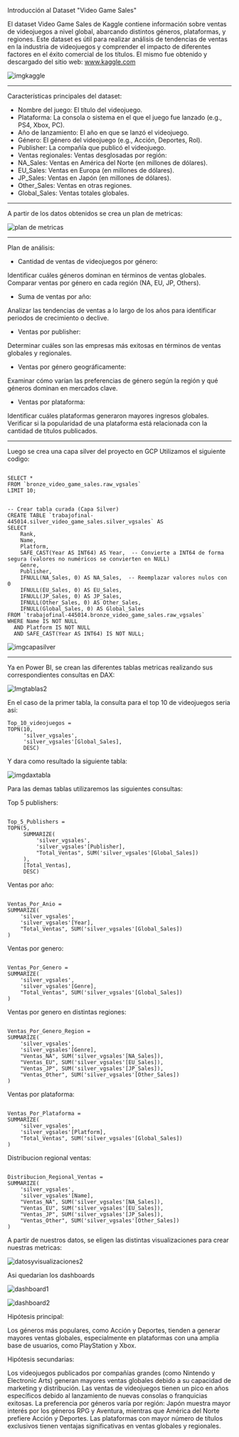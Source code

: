 Introducción al Dataset "Video Game Sales"

El dataset Video Game Sales de Kaggle contiene información sobre ventas de videojuegos a nivel global, abarcando distintos géneros, plataformas, y regiones. Este dataset es útil para realizar análisis de tendencias de ventas en la industria de videojuegos y comprender el impacto de diferentes factores en el éxito comercial de los títulos.
El mismo fue obtenido y descargado del sitio web: [www.kaggle.com ](https://www.kaggle.com/)

![imgkaggle](https://github.com/user-attachments/assets/8af3dea0-9e1e-4ce1-b143-9a60f51217a0)

---

Características principales del dataset:

- Nombre del juego: El título del videojuego.
- Plataforma: La consola o sistema en el que el juego fue lanzado (e.g., PS4, Xbox, PC).
- Año de lanzamiento: El año en que se lanzó el videojuego.
- Género: El género del videojuego (e.g., Acción, Deportes, Rol).
- Publisher: La compañía que publicó el videojuego.
- Ventas regionales: Ventas desglosadas por región:
- NA_Sales: Ventas en América del Norte (en millones de dólares).
- EU_Sales: Ventas en Europa (en millones de dólares).
- JP_Sales: Ventas en Japón (en millones de dólares).
- Other_Sales: Ventas en otras regiones.
- Global_Sales: Ventas totales globales.

---

A partir de los datos obtenidos se crea un plan de metricas:

![plan de metricas](https://github.com/user-attachments/assets/5f857861-d164-433c-856f-f9a49252cf41)

---

Plan de análisis:

- Cantidad de ventas de videojuegos por género:

Identificar cuáles géneros dominan en términos de ventas globales.
Comparar ventas por género en cada región (NA, EU, JP, Others).

- Suma de ventas por año:

Analizar las tendencias de ventas a lo largo de los años para identificar periodos de crecimiento o declive.

- Ventas por publisher:

Determinar cuáles son las empresas más exitosas en términos de ventas globales y regionales.

- Ventas por género geográficamente:

Examinar cómo varían las preferencias de género según la región y qué géneros dominan en mercados clave.

- Ventas por plataforma:

Identificar cuáles plataformas generaron mayores ingresos globales.
Verificar si la popularidad de una plataforma está relacionada con la cantidad de títulos publicados.

---

Luego se crea una capa silver del proyecto en GCP
Utilizamos el siguiente codigo:

```

SELECT * 
FROM `bronze_video_game_sales.raw_vgsales`
LIMIT 10;


-- Crear tabla curada (Capa Silver)
CREATE TABLE `trabajofinal-445014.silver_video_game_sales.silver_vgsales` AS
SELECT 
    Rank, 
    Name,
    Platform,
    SAFE_CAST(Year AS INT64) AS Year,  -- Convierte a INT64 de forma segura (valores no numéricos se convierten en NULL)
    Genre,
    Publisher,
    IFNULL(NA_Sales, 0) AS NA_Sales,  -- Reemplazar valores nulos con 0
    IFNULL(EU_Sales, 0) AS EU_Sales,
    IFNULL(JP_Sales, 0) AS JP_Sales,
    IFNULL(Other_Sales, 0) AS Other_Sales,
    IFNULL(Global_Sales, 0) AS Global_Sales
FROM `trabajofinal-445014.bronze_video_game_sales.raw_vgsales`
WHERE Name IS NOT NULL 
  AND Platform IS NOT NULL
  AND SAFE_CAST(Year AS INT64) IS NOT NULL;

```


![imgcapasilver](https://github.com/user-attachments/assets/ec0dcff3-c81c-4144-a459-648e69e5ff95)

---

Ya en Power BI, se crean las diferentes tablas metricas realizando sus correspondientes consultas en DAX:

![Imgtablas2](https://github.com/user-attachments/assets/35650fc8-70bc-48da-b5c2-ecd1ffac774a)


En el caso de la primer tabla, la consulta para el top 10 de videojuegos seria asi:

```
Top_10_videojuegos = 
TOPN(10,
     'silver_vgsales',
     'silver_vgsales'[Global_Sales],
     DESC)
```

Y dara como resultado la siguiente tabla:

![imgdaxtabla](https://github.com/user-attachments/assets/7855629d-502b-45cd-9246-2f263d94a380)

Para las demas tablas utilizaremos las siguientes consultas:

Top 5 publishers: 

```

Top_5_Publishers = 
TOPN(5,
     SUMMARIZE(
         'silver_vgsales',
         'silver_vgsales'[Publisher],
         "Total_Ventas", SUM('silver_vgsales'[Global_Sales])
     ),
     [Total_Ventas],
     DESC)

```

Ventas por año: 

```

Ventas_Por_Anio = 
SUMMARIZE(
    'silver_vgsales',
    'silver_vgsales'[Year],
    "Total_Ventas", SUM('silver_vgsales'[Global_Sales])
)

```

Ventas por genero:

```

Ventas_Por_Genero = 
SUMMARIZE(
    'silver_vgsales',
    'silver_vgsales'[Genre],
    "Total_Ventas", SUM('silver_vgsales'[Global_Sales])
)

```

Ventas por genero en distintas regiones:

```

Ventas_Por_Genero_Region = 
SUMMARIZE(
    'silver_vgsales',
    'silver_vgsales'[Genre],
    "Ventas_NA", SUM('silver_vgsales'[NA_Sales]),
    "Ventas_EU", SUM('silver_vgsales'[EU_Sales]),
    "Ventas_JP", SUM('silver_vgsales'[JP_Sales]),
    "Ventas_Other", SUM('silver_vgsales'[Other_Sales])
)

```

Ventas por plataforma: 

```

Ventas_Por_Plataforma = 
SUMMARIZE(
    'silver_vgsales',
    'silver_vgsales'[Platform],
    "Total_Ventas", SUM('silver_vgsales'[Global_Sales])
)

```

Distribucion regional ventas: 

```

Distribucion_Regional_Ventas = 
SUMMARIZE(
    'silver_vgsales',
    'silver_vgsales'[Name],
    "Ventas_NA", SUM('silver_vgsales'[NA_Sales]),
    "Ventas_EU", SUM('silver_vgsales'[EU_Sales]),
    "Ventas_JP", SUM('silver_vgsales'[JP_Sales]),
    "Ventas_Other", SUM('silver_vgsales'[Other_Sales])
)
```


A partir de nuestros datos, se eligen las distintas visualizaciones para crear nuestras metricas:

![datosyvisualizaciones2](https://github.com/user-attachments/assets/7ba00c14-eb4f-4857-a548-3a90f614f4f8)


Asi quedarian los dashboards

![dashboard1](https://github.com/user-attachments/assets/0497b8bb-0161-4f3f-a460-89a6dd208cdb)

![dashboard2](https://github.com/user-attachments/assets/f5e5deda-3523-46a7-a0d6-7435932a2e09)



Hipótesis principal:

Los géneros más populares, como Acción y Deportes, tienden a generar mayores ventas globales, especialmente en plataformas con una amplia base de usuarios, como PlayStation y Xbox.

Hipótesis secundarias:

Los videojuegos publicados por compañías grandes (como Nintendo y Electronic Arts) generan mayores ventas globales debido a su capacidad de marketing y distribución.
Las ventas de videojuegos tienen un pico en años específicos debido al lanzamiento de nuevas consolas o franquicias exitosas.
La preferencia por géneros varía por región: Japón muestra mayor interés por los géneros RPG y Aventura, mientras que América del Norte prefiere Acción y Deportes.
Las plataformas con mayor número de títulos exclusivos tienen ventajas significativas en ventas globales y regionales.

